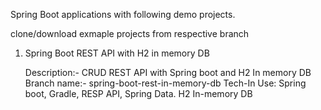 Spring Boot applications with following demo projects.

clone/download exmaple projects from respective branch

1) Spring Boot REST API with H2 in memory DB

   Description:- CRUD REST API with Spring boot and H2 In memory DB
   Branch name:- spring-boot-rest-in-memory-db
   Tech-In Use: Spring boot, 
                Gradle, 
                RESP API, 
                Spring Data.
                H2 In-memory DB
